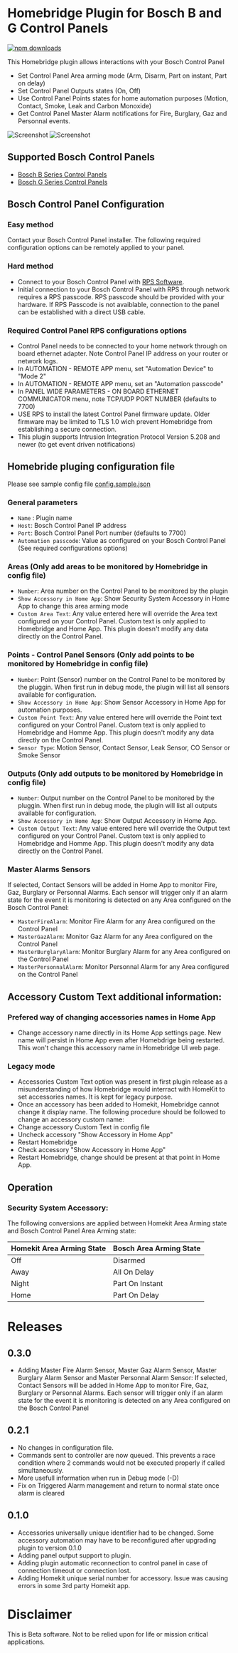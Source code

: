
# Homebridge Plugin for Bosch B and G Control Panels
[![npm downloads](https://badgen.net/npm/dt/homebridge-boschcontrolpanel_bgseries)](https://www.npmjs.com/package/homebridge-boschcontrolpanel_bgseries)

This Homebridge plugin allows interactions with your Bosch Control Panel

* Set Control Panel Area arming mode (Arm, Disarm, Part on instant, Part on delay)
* Set Control Panel Outputs states (On, Off)
* Use Control Panel Points states for home automation purposes (Motion, Contact, Smoke, Leak and Carbon Monoxide)
* Get Control Panel Master Alarm notifications for Fire, Burglary, Gaz and Personnal events. 

![Screenshot](BCP01.jpg)
![Screenshot](BCP02.jpg)

## Supported Bosch Control Panels

* [Bosch B Series Control Panels](https://resources-boschsecurity-cdn.azureedge.net/public/documents/B_Series_Quick_Selec_Commercial_Brochure_enUS_23341998603.pdf)
* [Bosch G Series Control Panels](https://resources-boschsecurity-cdn.azureedge.net/public/documents/Bosch_G_Series_Quick_Commercial_Brochure_enUS_23390517387.pdf)

## Bosch Control Panel Configuration

### Easy method
Contact your Bosch Control Panel installer. The following required configuration options can be remotely applied to your panel.

### Hard method
* Connect to your Bosch Control Panel with [RPS Software](https://www2.boschsecurity.us/bseriesinstall/programming).
* Initial connection to your Bosch Control Panel with RPS through network requires a RPS passcode. RPS passcode should be provided with your hardware. If RPS Passcode is not avaiblable, connection to the panel can be established with a direct USB cable. 

### Required Control Panel RPS configurations options
* Control Panel needs to be connected to your home network through on board ethernet adapter. Note Control Panel IP address on your router or network logs. 
* In AUTOMATION - REMOTE APP menu, set "Automation Device" to "Mode 2" 
* In AUTOMATION - REMOTE APP menu, set an "Automation passcode" 
* In PANEL WIDE PARAMETERS - ON BOARD ETHERNET COMMUNICATOR menu, note TCP/UDP PORT NUMBER (defaults to 7700) 
* USE RPS to install the latest Control Panel firmware update. Older firmware may be limited to TLS 1.0 wich prevent Homebridge from establishing a secure connection.
* This plugin supports Intrusion Integration Protocol Version 5.208 and newer (to get event driven notifications) 

## Homebride pluging configuration file
Please see sample config file [config.sample.json](config.sample.json)
### General parameters
* `Name` : Plugin name
* `Host`:  Bosch Control Panel IP address
* `Port`:  Bosch Control Panel Port number (defaults to 7700)
* `Automation passcode`: Value as configured on your Bosch Control Panel (See required configurations options)
### Areas (Only add areas to be monitored by Homebridge in config file)
* `Number`: Area number on the Control Panel to be monitored by the plugin
* `Show Accessory in Home App`: Show Security System Accessory in Home App to change this area arming mode
* `Custom Area Text`: Any value entered here will override the Area text configured on your Control Panel. Custom text is only applied to Homebridge and Home App. This plugin doesn't modify any data directly on the Control Panel.
### Points - Control Panel Sensors (Only add points to be monitored by Homebridge in config file)
* `Number`: Point (Sensor) number on the Control Panel to be monitored by the pluggin. When first run in debug mode, the plugin will list all sensors available for configuration.
* `Show Accessory in Home App`: Show Sensor Accessory in Home App for automation purposes. 
* `Custom Point Text`: Any value entered here will override the Point text configured on your Control Panel. Custom text is only applied to Homebridge and Homme App. This plugin doesn't modify any data directly on the Control Panel.
* `Sensor Type`: Motion Sensor, Contact Sensor, Leak Sensor, CO Sensor or Smoke Sensor
### Outputs (Only add outputs to be monitored by Homebridge in config file)
* `Number`: Output number on the Control Panel to be monitored by the pluggin. When first run in debug mode, the plugin will list all outputs available for configuration.
* `Show Accessory in Home App`: Show Output Accessory in Home App. 
* `Custom Output Text`: Any value entered here will override the Output text configured on your Control Panel. Custom text is only applied to Homebridge and Homme App. This plugin doesn't modify any data directly on the Control Panel.
### Master Alarms Sensors
If selected, Contact Sensors will be added in Home App to monitor Fire, Gaz, Burglary or Personnal Alarms. Each sensor will trigger only if an alarm state for the event it is monitoring is detected on any Area configured on the Bosch Control Panel:
* `MasterFireAlarm`: Monitor Fire Alarm for any Area configured on the Control Panel
* `MasterGazAlarm`: Monitor Gaz Alarm for any Area configured on the Control Panel
* `MasterBurglaryAlarm`: Monitor Burglary Alarm for any Area configured on the Control Panel
* `MasterPersonnalAlarm`: Monitor Personnal Alarm for any Area configured on the Control Panel

## Accessory Custom Text additional information: 
### Prefered way of changing accessories names in Home App
* Change accessory name directly in its Home App settings page. New name will persist in Home App even after Homebdrige being restarted. This won't change this accessory name in Homebridge UI web page.  
### Legacy mode
* Accessories Custom Text option was present in first plugin release as a misunderstanding of how Homebridge would interract with HomeKit to set accessories names. It is kept for legacy purpose.  
* Once an accessory has been added to Homekit, Homebridge cannot change it display name. The following procedure should be followed to change an accessory custom name:
* Change accessory Custom Text in config file
* Uncheck accessory "Show Accessory in Home App"
* Restart Homebridge
* Check accessory "Show Accessory in Home App"
* Restart Homebridge, change should be present at that point in Home App.

## Operation
### Security System Accessory:
The following conversions are applied between Homekit Area Arming state and Bosch Control Panel Area Arming state: 

| Homekit Area Arming State | Bosch Area Arming State|
| ------ | ------ | 
| Off | Disarmed
| Away | All On Delay
| Night | Part On Instant
| Home | Part On Delay

# Releases
## 0.3.0
* Adding Master Fire Alarm Sensor, Master Gaz Alarm Sensor, Master Burglary Alarm Sensor and Master Personnal Alarm Sensor: If selected, Contact Sensors will be added in Home App to monitor Fire, Gaz, Burglary or Personnal Alarms. Each sensor will trigger only if an alarm state for the event it is monitoring is detected on any Area configured on the Bosch Control Panel

## 0.2.1
* No changes in configuration file. 
* Commands sent to controller are now queued. This prevents a race condition where 2 commands would not be executed properly if called simultaneously.
* More usefull information when run in Debug mode (-D)
* Fix on Triggered Alarm management and return to normal state once alarm is cleared

## 0.1.0
* Accessories universally unique identifier had to be changed. Some accessory automation may have to be reconfigured after upgrading plugin to version 0.1.0
* Adding panel output support to plugin.
* Adding plugin automatic reconnection to control panel in case of connection timeout or connection lost. 
* Adding Homekit unique serial number for accessory. Issue was causing errors in some 3rd party Homekit app. 

# Disclaimer
This is Beta software. Not to be relied upon for life or mission critical applications.

